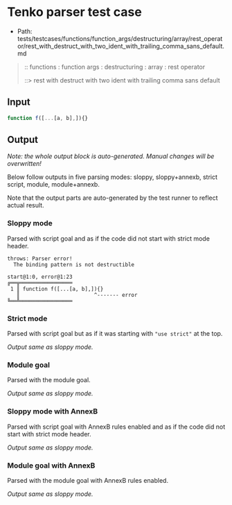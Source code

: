 # Tenko parser test case

- Path: tests/testcases/functions/function_args/destructuring/array/rest_operator/rest_with_destruct_with_two_ident_with_trailing_comma_sans_default.md

> :: functions : function args : destructuring : array : rest operator
>
> ::> rest with destruct with two ident with trailing comma sans default

## Input

`````js
function f([...[a, b],]){}
`````

## Output

_Note: the whole output block is auto-generated. Manual changes will be overwritten!_

Below follow outputs in five parsing modes: sloppy, sloppy+annexb, strict script, module, module+annexb.

Note that the output parts are auto-generated by the test runner to reflect actual result.

### Sloppy mode

Parsed with script goal and as if the code did not start with strict mode header.

`````
throws: Parser error!
  The binding pattern is not destructible

start@1:0, error@1:23
╔══╦═════════════════
 1 ║ function f([...[a, b],]){}
   ║                        ^------- error
╚══╩═════════════════

`````

### Strict mode

Parsed with script goal but as if it was starting with `"use strict"` at the top.

_Output same as sloppy mode._

### Module goal

Parsed with the module goal.

_Output same as sloppy mode._

### Sloppy mode with AnnexB

Parsed with script goal with AnnexB rules enabled and as if the code did not start with strict mode header.

_Output same as sloppy mode._

### Module goal with AnnexB

Parsed with the module goal with AnnexB rules enabled.

_Output same as sloppy mode._
